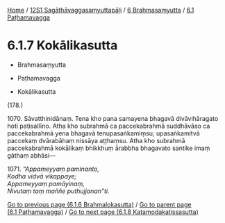 
[Home](/) / [12S1 Sagāthāvaggasaṃyuttapāḷi](../../../12S1.md) / [6 Brahmasaṃyutta](../../6.md) / [6.1 Paṭhamavagga](../6.1.md)

# 6.1.7 Kokālikasutta

* Brahmasaṃyutta

* Paṭhamavagga

* Kokālikasutta

(178.)

1070\. Sāvatthinidānaṃ. Tena kho pana samayena bhagavā divāvihāragato hoti paṭisallīno. Atha kho subrahmā ca paccekabrahmā suddhāvāso ca paccekabrahmā yena bhagavā tenupasaṅkamiṃsu; upasaṅkamitvā paccekaṃ dvārabāhaṃ nissāya aṭṭhaṃsu. Atha kho subrahmā paccekabrahmā kokālikaṃ bhikkhuṃ ārabbha bhagavato santike imaṃ gāthaṃ abhāsi—

1071\. _“Appameyyaṃ paminanto,_  
_Kodha vidvā vikappaye;_  
_Appameyyaṃ pamāyinaṃ,_  
_Nivutaṃ taṃ maññe puthujjanan”ti._  


[Go to previous page (6.1.6 Brahmalokasutta)](6.1.6.md) / [Go to parent page (6.1 Paṭhamavagga)](../6.1.md) / [Go to next page (6.1.8 Katamodakatissasutta)](6.1.8.md)


